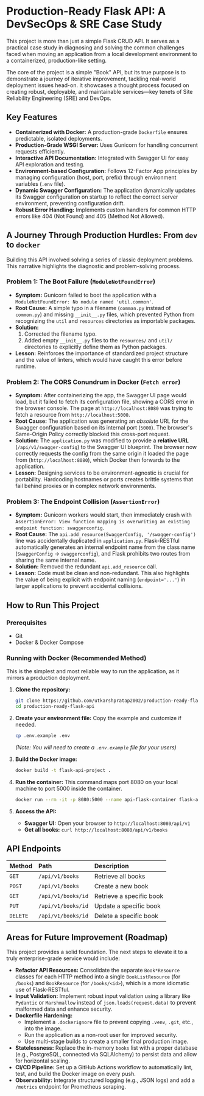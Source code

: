# Production-Ready Flask API: A DevSecOps & SRE Case Study

This project is more than just a simple Flask CRUD API. It serves as a practical case study in diagnosing and solving the common challenges faced when moving an application from a local development environment to a containerized, production-like setting.

The core of the project is a simple "Book" API, but its true purpose is to demonstrate a journey of iterative improvement, tackling real-world deployment issues head-on. It showcases a thought process focused on creating robust, deployable, and maintainable services—key tenets of Site Reliability Engineering (SRE) and DevOps.

## Key Features

*   **Containerized with Docker:** A production-grade `Dockerfile` ensures predictable, isolated deployments.
*   **Production-Grade WSGI Server:** Uses Gunicorn for handling concurrent requests efficiently.
*   **Interactive API Documentation:** Integrated with Swagger UI for easy API exploration and testing.
*   **Environment-based Configuration:** Follows 12-Factor App principles by managing configuration (host, port, prefix) through environment variables (`.env` file).
*   **Dynamic Swagger Configuration:** The application dynamically updates its Swagger configuration on startup to reflect the correct server environment, preventing configuration drift.
*   **Robust Error Handling:** Implements custom handlers for common HTTP errors like 404 (Not Found) and 405 (Method Not Allowed).

## A Journey Through Production Hurdles: From `dev` to `docker`

Building this API involved solving a series of classic deployment problems. This narrative highlights the diagnostic and problem-solving process.

### Problem 1: The Boot Failure (`ModuleNotFoundError`)

*   **Symptom:** Gunicorn failed to boot the application with a `ModuleNotFoundError: No module named 'util.common'`.
*   **Root Cause:** A simple typo in a filename (`comman.py` instead of `common.py`) and missing `__init__.py` files, which prevented Python from recognizing the `util` and `resources` directories as importable packages.
*   **Solution:**
    1.  Corrected the filename typo.
    2.  Added empty `__init__.py` files to the `resources/` and `util/` directories to explicitly define them as Python packages.
*   **Lesson:** Reinforces the importance of standardized project structure and the value of linters, which would have caught this error before runtime.

### Problem 2: The CORS Conundrum in Docker (`Fetch error`)

*   **Symptom:** After containerizing the app, the Swagger UI page would load, but it failed to fetch its configuration file, showing a CORS error in the browser console. The page at `http://localhost:8080` was trying to fetch a resource from `http://localhost:5000`.
*   **Root Cause:** The application was generating an *absolute* URL for the Swagger configuration based on its internal port (`5000`). The browser's Same-Origin Policy correctly blocked this cross-port request.
*   **Solution:** The `application.py` was modified to provide a **relative URL** (`/api/v1/swagger-config`) to the Swagger UI blueprint. The browser now correctly requests the config from the same origin it loaded the page from (`http://localhost:8080`), which Docker then forwards to the application.
*   **Lesson:** Designing services to be environment-agnostic is crucial for portability. Hardcoding hostnames or ports creates brittle systems that fail behind proxies or in complex network environments.

### Problem 3: The Endpoint Collision (`AssertionError`)

*   **Symptom:** Gunicorn workers would start, then immediately crash with `AssertionError: View function mapping is overwriting an existing endpoint function: swaggerconfig`.
*   **Root Cause:** The `api.add_resource(SwaggerConfig, '/swagger-config')` line was accidentally duplicated in `application.py`. Flask-RESTful automatically generates an internal endpoint name from the class name (`SwaggerConfig` -> `swaggerconfig`), and Flask prohibits two routes from sharing the same internal name.
*   **Solution:** Removed the redundant `api.add_resource` call.
*   **Lesson:** Code must be clean and non-redundant. This also highlights the value of being explicit with endpoint naming (`endpoint='...'`) in larger applications to prevent accidental collisions.

## How to Run This Project

### Prerequisites

*   Git
*   Docker & Docker Compose

### Running with Docker (Recommended Method)

This is the simplest and most reliable way to run the application, as it mirrors a production deployment.

1.  **Clone the repository:**
    ```bash
    git clone https://github.com/utkarshpratap2002/production-ready-flask-api.git
    cd production-ready-flask-api
    ```

2.  **Create your environment file:**
    Copy the example and customize if needed.
    ```bash
    cp .env.example .env
    ```
    *(Note: You will need to create a `.env.example` file for your users)*

3.  **Build the Docker image:**
    ```bash
    docker build -t flask-api-project .
    ```

4.  **Run the container:**
    This command maps port 8080 on your local machine to port 5000 inside the container.
    ```bash
    docker run --rm -it -p 8080:5000 --name api-flask-container flask-api-project
    ```

5.  **Access the API:**
    *   **Swagger UI:** Open your browser to `http://localhost:8080/api/v1`
    *   **Get all books:** `curl http://localhost:8080/api/v1/books`

## API Endpoints

| Method | Path               | Description                 |
| :----- | :----------------- | :-------------------------- |
| `GET`  | `/api/v1/books`    | Retrieve all books          |
| `POST` | `/api/v1/books`    | Create a new book           |
| `GET`  | `/api/v1/books/id` | Retrieve a specific book    |
| `PUT`  | `/api/v1/books/id` | Update a specific book      |
| `DELETE`| `/api/v1/books/id`| Delete a specific book      |

## Areas for Future Improvement (Roadmap)

This project provides a solid foundation. The next steps to elevate it to a truly enterprise-grade service would include:

*   **Refactor API Resources:** Consolidate the separate `Book*Resource` classes for each HTTP method into a single `BookListResource` (for `/books`) and `BookResource` (for `/books/<id>`), which is a more idiomatic use of Flask-RESTful.
*   **Input Validation:** Implement robust input validation using a library like `Pydantic` or `Marshmallow` instead of `json.loads(request.data)` to prevent malformed data and enhance security.
*   **Dockerfile Hardening:**
    *   Implement a `.dockerignore` file to prevent copying `.venv`, `.git`, etc., into the image.
    *   Run the application as a non-root user for improved security.
    *   Use multi-stage builds to create a smaller final production image.
*   **Statelessness:** Replace the in-memory `books` list with a proper database (e.g., PostgreSQL, connected via SQLAlchemy) to persist data and allow for horizontal scaling.
*   **CI/CD Pipeline:** Set up a GitHub Actions workflow to automatically lint, test, and build the Docker image on every push.
*   **Observability:** Integrate structured logging (e.g., JSON logs) and add a `/metrics` endpoint for Prometheus scraping.